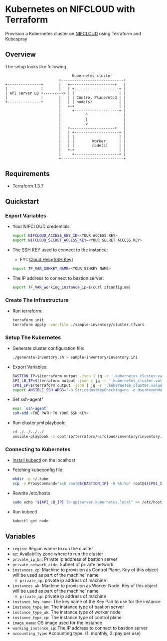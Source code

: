 # Kubernetes on NIFCLOUD with Terraform

Provision a Kubernetes cluster on [NIFCLOUD](https://pfs.nifcloud.com/) using Terraform and Kubespray

## Overview

The setup looks like following

```text
                              Kubernetes cluster
                        +----------------------------+
+---------------+       |   +--------------------+   |
|               |       |   | +--------------------+ |
| API server LB +---------> | |                    | |
|               |       |   | | Control Plane/etcd | |
+---------------+       |   | | node(s)            | |
                        |   +-+                    | |
                        |     +--------------------+ |
                        |           ^                |
                        |           |                |
                        |           v                |
                        |   +--------------------+   |
                        |   | +--------------------+ |
                        |   | |                    | |
                        |   | |        Worker      | |
                        |   | |        node(s)     | |
                        |   +-+                    | |
                        |     +--------------------+ |
                        +----------------------------+
```

## Requirements

* Terraform 1.3.7

## Quickstart

### Export Variables

* Your NIFCLOUD credentials:

  ```bash
  export NIFCLOUD_ACCESS_KEY_ID=<YOUR ACCESS KEY>
  export NIFCLOUD_SECRET_ACCESS_KEY=<YOUR SECRET ACCESS KEY>
  ```

* The SSH KEY used to connect to the instance:
  * FYI: [Cloud Help(SSH Key)](https://pfs.nifcloud.com/help/ssh.htm)

  ```bash
  export TF_VAR_SSHKEY_NAME=<YOUR SSHKEY NAME>
  ```

* The IP address to connect to bastion server:

  ```bash
  export TF_VAR_working_instance_ip=$(curl ifconfig.me)
  ```

### Create The Infrastructure

* Run terraform:

  ```bash
  terraform init
  terraform apply -var-file ./sample-inventory/cluster.tfvars
  ```

### Setup The Kubernetes

* Generate cluster configuration file:

  ```bash
  ./generate-inventory.sh > sample-inventory/inventory.ini

* Export Variables:

  ```bash
  BASTION_IP=$(terraform output -json | jq -r '.kubernetes_cluster.value.bastion_info | to_entries[].value.public_ip')
  API_LB_IP=$(terraform output -json | jq -r '.kubernetes_cluster.value.control_plane_lb')
  CP01_IP=$(terraform output -json | jq -r '.kubernetes_cluster.value.control_plane_info | to_entries[0].value.private_ip')
  export ANSIBLE_SSH_ARGS="-o StrictHostKeyChecking=no -o UserKnownHostsFile=/dev/null -o ProxyCommand=\"ssh root@${BASTION_IP} -W %h:%p\""
  ```

* Set ssh-agent"

  ```bash
  eval `ssh-agent`
  ssh-add <THE PATH TO YOUR SSH KEY>
  ```

* Run cluster.yml playbook:

  ```bash
  cd ./../../../
  ansible-playbook -i contrib/terraform/nifcloud/inventory/inventory.ini cluster.yml
  ```

### Connecting to Kubernetes

* [Install kubectl](https://kubernetes.io/docs/tasks/tools/) on the localhost
* Fetching kubeconfig file:

  ```bash
  mkdir -p ~/.kube
  scp -o ProxyCommand="ssh root@${BASTION_IP} -W %h:%p" root@${CP01_IP}:/etc/kubernetes/admin.conf ~/.kube/config
  ```

* Rewrite /etc/hosts

  ```bash
  sudo echo "${API_LB_IP} lb-apiserver.kubernetes.local" >> /etc/hosts
  ```

* Run kubectl

  ```bash
  kubectl get node
  ```

## Variables

* `region`: Region where to run the cluster
* `az`: Availability zone where to run the cluster
* `private_ip_bn`: Private ip address of bastion server
* `private_network_cidr`:  Subnet of private network
* `instances_cp`: Machine to provision as Control Plane. Key of this object will be used as part of the machine' name
  * `private_ip`: private ip address of machine
* `instances_wk`: Machine to provision as Worker Node. Key of this object will be used as part of the machine' name
  * `private_ip`: private ip address of machine
* `instance_key_name`: The key name of the Key Pair to use for the instance
* `instance_type_bn`: The instance type of bastion server
* `instance_type_wk`: The instance type of worker node
* `instance_type_cp`: The instance type of control plane
* `image_name`: OS image used for the instance
* `working_instance_ip`: The IP address to connect to bastion server
* `accounting_type`: Accounting type. (1: monthly, 2: pay per use)
